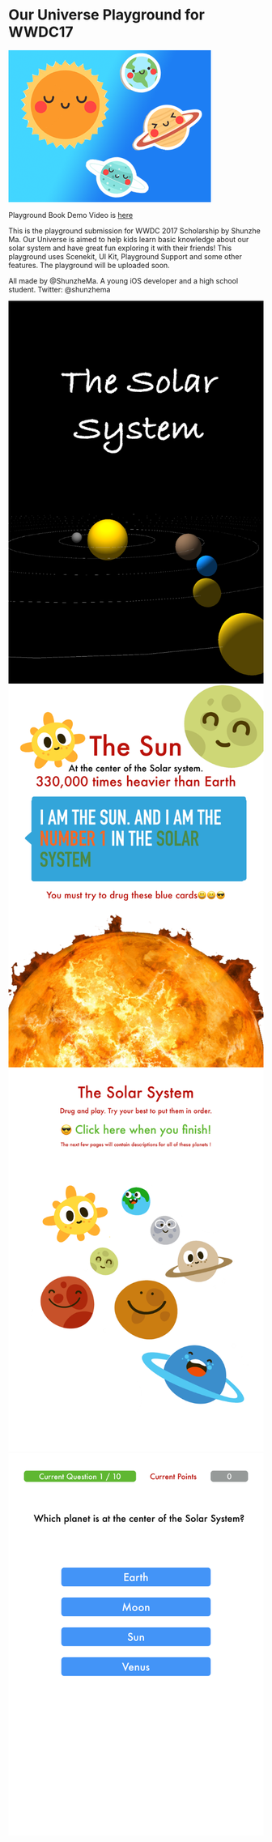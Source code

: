 # Our Universe Playground for WWDC17

![Our Universe Logo](Pictures/logo.png)

Playground Book Demo Video is [here](https://www.youtube.com/watch?v=wpSRApiUfEI&index=26&list=PLl469UE7Uwr0bdon2CvnpxmQs16qu4nkf)

This is the playground submission for WWDC 2017 Scholarship by Shunzhe Ma. Our Universe is aimed to help kids learn basic knowledge about our solar system and have great fun exploring it with their friends! This playground uses Scenekit, UI Kit, Playground Support and some other features.
The playground will be uploaded soon.

All made by @ShunzheMa. A young iOS developer and a high school student.
Twitter: @shunzhema

![Our Universe ss1](Pictures/screenshot1.PNG)
![Our Universe ss2](Pictures/screenshot2.PNG)
![Our Universe ss3](Pictures/screenshot3.PNG)
![Our Universe ss4](Pictures/screenshot4.PNG)
